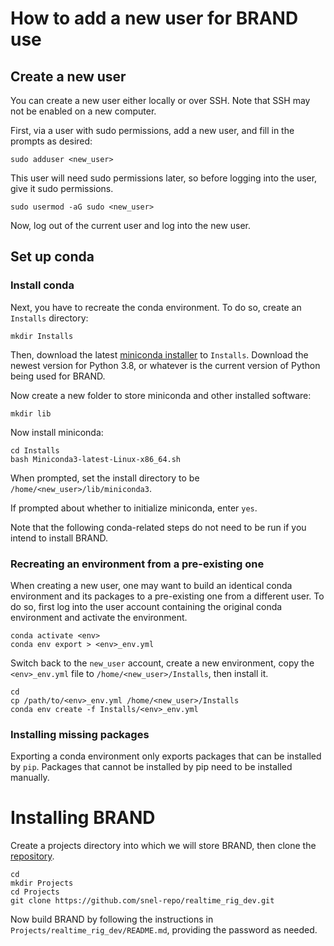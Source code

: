 # How to add a new user for BRAND use

## Create a new user

You can create a new user either locally or over SSH. Note that SSH may not be enabled on a new computer.

First, via a user with sudo permissions, add a new user, and fill in the prompts as desired:
```
sudo adduser <new_user>
```

This user will need sudo permissions later, so before logging into the user, give it sudo permissions.
```
sudo usermod -aG sudo <new_user>
```

Now, log out of the current user and log into the new user.

## Set up conda

### Install conda

Next, you have to recreate the conda environment. To do so, create an `Installs` directory:
```
mkdir Installs
```
Then, download the latest [miniconda installer](https://docs.conda.io/projects/conda/en/latest/user-guide/install/linux.html) to `Installs`. Download the newest version for Python 3.8, or whatever is the current version of Python being used for BRAND.

Now create a new folder to store miniconda and other installed software:
```
mkdir lib
```

Now install miniconda:
```
cd Installs
bash Miniconda3-latest-Linux-x86_64.sh
```
When prompted, set the install directory to be `/home/<new_user>/lib/miniconda3`.

If prompted about whether to initialize miniconda, enter `yes`.

Note that the following conda-related steps do not need to be run if you intend to install BRAND.

### Recreating an environment from a pre-existing one

When creating a new user, one may want to build an identical conda environment and its packages to a pre-existing one from a different user. To do so, first log into the user account containing the original conda environment and activate the environment.
```
conda activate <env>
conda env export > <env>_env.yml
```

Switch back to the `new_user` account, create a new environment, copy the `<env>_env.yml` file to `/home/<new_user>/Installs`, then install it.
```
cd
cp /path/to/<env>_env.yml /home/<new_user>/Installs
conda env create -f Installs/<env>_env.yml
```

### Installing missing packages

Exporting a conda environment only exports packages that can be installed by `pip`. Packages that cannot be installed by pip need to be installed manually.

# Installing BRAND

Create a projects directory into which we will store BRAND, then clone the [repository](https://github.com/snel-repo/realtime_rig_dev.git).
```
cd
mkdir Projects
cd Projects
git clone https://github.com/snel-repo/realtime_rig_dev.git
```

Now build BRAND by following the instructions in `Projects/realtime_rig_dev/README.md`, providing the password as needed.